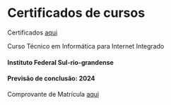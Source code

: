 # Certificados de cursos

Certificados <a href="https://drive.google.com/drive/folders/1XY3ewq-zKanyI1XjKBd7_7qcl2Pxjnhr?usp=share_link"> aqui </a>

Curso Técnico em Informática para Internet Integrado

<h4>Instituto Federal Sul-rio-grandense</h4>

<h4>Previsão de conclusão: 2024</h4>

Comprovante de Matrícula <a href="https://docs.google.com/document/d/1V-KKUZG-tpFsYPs3ph_9zjeToVUoTW39u1h6UQqcRWM/edit?usp=sharing"> aqui </a>
